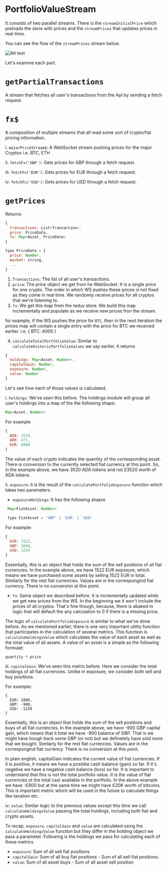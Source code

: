 PortfolioValueStream
===

It consists of two parallel streams. There is the `streamInitialPrice` which preloads the store with prices and the `streamPrices` that updates prices in real-time.

You can see the flow of the `streamPrices` stream below.

![Alt text](./assets/PortfolioValueStream.png)

Let's examine each part.

**`getPartialTransactions`**
===

A stream that fetches all user's transactions from the Api by sending a fetch request.

**`fx$`**
===

A composition of multiple streams that all read some sort of crypto/fiat pricing information.

  i. `majorPriceStream$`: A WebSocket stream pushing prices for the major Cryptos i.e. BTC, ETH
  
  ii. `fetchFx('GBP')`: Gets prices for GBP through a fetch request.

  iii. `fetchFx('EUR')`: Gets prices for EUR through a fetch request.

  iv. `fetchFx('USD')`: Gets prices for USD through a fetch request.

**`getPrices`**
===

Returns 

```javascript
{
  transactions: List<Transaction>,
  price: PriceData,
  fx: Map<Asset, PriceData>
}

type PriceData = {
  price: Number,
  market: string,
  ...
}
```

1. `Transactions`: The list of all user's transactions.
2. `price`: The price object we get from he WebSocket. It is a single price for one crypto. The order in which WS pushes these prices is not fixed as they come in real time. We randomly receive prices for all cryptos that we're listening to.
3. `fx`: We get this map from the redux store. We build this map incrementally and populate as we receive new prices fron the stream.

for example, if the WS pushes the price for `BTC`, then in the next iteration the prices map will contain a single entry with the price for BTC we received earlier. i.e. { BTC: 4000 }

4. `calculateTotalPortfolioValue`: Similar to `calculateHistoricPortfolioValues` we say earlier. It returns 

```javascript
{
  holdings: Map<Asset, Number>,
  capitalGain: Number,
  exposure: Number,
  value: Number
}
```

Let's see how each of those values is calculated.

i. `holdings`: We've seen this before. The holdings module will group all user's holdings into a map of the the following shape:

```javascript
Map<Asset, Number>
```

For example

```javascript
{
  ADA: 3520,
  ARK: 471,
  EUR: 6000
}
```

The value of each crypto indicates the quantity of the corresponding asset. There is conversion to the currently selected fiat currency at this point. So, in the example above, we have 3520 ADA tokens and not £3520 worth of ADA tokens.

ii. `exposure`: it is the result of the `calculatePortfolioExposure` function which takes two parameters. 

  - `exposureHoldings`: It has the following shapre

  ```javascript
   Map<FiatAsset, Number>

   type FiatAsset = 'GBP' | 'EUR' | 'USD'
  ```

  For example:

  ```javascript
  {
    EUR: 1522,
    GBP: 3600,
    USD: 1239
  }
  ```

Essentially, this is an object that holds the sum of the sell positions of all fiat currencies. In the example above, we have 1522 EUR exposure, which means we have purchased some assets by selling 1522 EUR in total. Similarly for the rest fiat currencies. Values are in the correspongind fiat currency. There is no conversion at this point.

  - `fx`: Same object we described before. It is incrementally updated while we get new prices from the WS. In the beginning we it won't include the prices of all cryptos. That's fine though, because, there is abaked in logic that will default the any calculation to 0 if there is a missing price.

The logic of `calculatePortfolioExposure` is similar to what we've done before. As we mentioned earlier, there is one very important utility function that participates in the calculation of several metrics. This function is `calculateHoldingsValue` which calculates the value of each asset as well as the total value of all assets. A value of an asset is a simple as the following formulat:

`quantity * price`

iii. `capitalGain`: We've seen this metric before. Here we consider the total holdings of all fiat currencies. Unlike in exposure, we consider both sell and buy positions. 

For example:

```
{
  EUR: 1000,
  GBP: -900,
  USD: -1239
}
```

Essentially, this is an object that holds the sum of the sell positions and buys of all fiat currencies. In the example above, we have -900 GBP capital gain, which means that it total we have -900 balance of GBP. That is we might have bough back some GBP (or not) but we definetely have sold more that we bought. Similarly for the rest fiat currencies. Values are in the correspongind fiat currency. There is no conversion at this point.

In plain english, capitalGain indicates the current value of fiat currencies. If it is positive, it means we have a positibe cash balance (gain) so far. If it's negative we have a negative cash balance (loss) so far. It is important to understand that this is not the total portfolio value. It is the value of fiat currencies ot the total cast available in the portfolio. In the above example we have -£900 but at the same time we might have £20K worth of bitcoins. This is important metric which will be used in the future to calculate things like taxation etc.

iv. `value`: Similar logic to the previous values except this time we call `calculateHoldingsValue` passing the total holdings, including both fiat and crypto assets.

To recap, `exposure`, `capitalGain` and `value` are calculated using the `calculateHoldingsValue` function but they differ in the holding object we pass a parameter. Following is the holdings we pass for calculating each of these metrics.

- `exposure`: Sum of all sell fiat positions 
- `capitalGain`: Sum of all buy fiat positions - Sum of all sell fiat positions.
- `value`: Sum of all asset buys - Sum of all asset sell position

